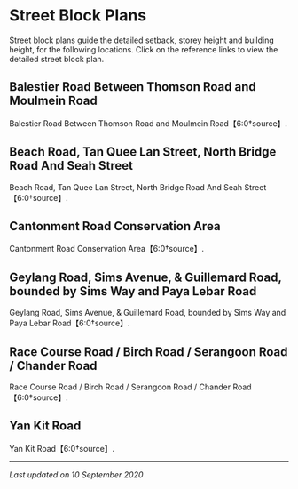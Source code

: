 # Street Block Plans

Street block plans guide the detailed setback, storey height and building height, for the following locations. Click on the reference links to view the detailed street block plan.

## Balestier Road Between Thomson Road and Moulmein Road
Balestier Road Between Thomson Road and Moulmein Road【6:0†source】.

## Beach Road, Tan Quee Lan Street, North Bridge Road And Seah Street
Beach Road, Tan Quee Lan Street, North Bridge Road And Seah Street【6:0†source】.

## Cantonment Road Conservation Area
Cantonment Road Conservation Area【6:0†source】.

## Geylang Road, Sims Avenue, & Guillemard Road, bounded by Sims Way and Paya Lebar Road
Geylang Road, Sims Avenue, & Guillemard Road, bounded by Sims Way and Paya Lebar Road【6:0†source】.

## Race Course Road / Birch Road / Serangoon Road / Chander Road
Race Course Road / Birch Road / Serangoon Road / Chander Road【6:0†source】.

## Yan Kit Road
Yan Kit Road【6:0†source】.

---

*Last updated on 10 September 2020*
